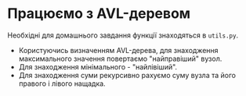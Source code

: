 # Працюємо з AVL-деревом
Необхідні для домашнього завдання функції знаходяться в `utils.py`.
* Користуючись визначенням AVL-дерева, для знаходження максимального значення
повертаємо "найправіший" вузол. 
* Для знаходження мінімального - "найлівіший".
* Для знаходження суми рекурсивно рахуємо суму вузла та його правого і лівого
нащадка.

